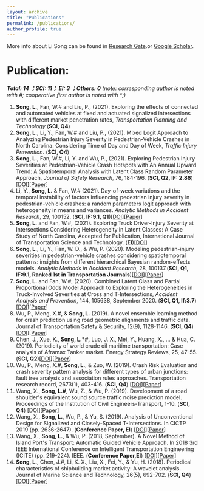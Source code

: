 ```yaml
---
layout: archive
title: "Publications"
permalink: /publications/
author_profile: true
---
```

More info about Li Song can be found in [Research Gate](https://www.researchgate.net/profile/Li_Song60).or [Google Scholar](http://scholar.google.com/citations?user=CyNM5yIAAAAJ&hl=enmight).<br>

<!-- The [googlewebsite](https://sites.google.com/view/lisong2019/home) also be helpful.
<a href="https://lisong2019.github.io/lisong.github.io/files/PAPER/Intersections.pdf">[paper2]</a>-->

<!--**Under Review:**
======
_(note: corresponding author is noted with #; cooperative first author is noted with *;)_<br>
1. **Song, L.**,  Fan, W.# and Li, Y.,Time-of-day variations and the temporal instability of multi-vehicle crash injury severities under the influence of alcohol or drugs: insights from the economic cycle after the Great Recession, <i>Analytic Methods in Accident Research</i> (under review)
1. Wu, P., & **Song, L.**, Meng, X.#, Influence of built environment and roadway characteristics on the frequency of vehicle crashes caused by inattention: a comparison between rural roads and urban roads. <i>Accident Analysis and Prevention</i> (under review)
1. Wu, P., Meng, X.#, & **Song, L.**, Bayesian space-time modeling of bicycle and pedestrian crash risk by injury severity levels on a macroscopic scale to explore the long-term spatiotemporal effects. <i>Accident Analysis and Prevention</i> (under review)
1. Wu, P., Meng, X.#, & **Song, L.** What is the Systematic Risk and Individual Risk of Urban Crashes Based on Different Crash Types? Evidence from Shenzhen City, China. <i>Journal of Transportation Research Record</i> (under review)
1. Wu, P., Meng, X.#, & **Song, L.** Identification and Spatiotemporal Evolution Analysis of High-Risk Crash Spots in Urban Roads at the Microzone-level: Using the Space-Time Cube Method to Deeply Mining Crash Data, <i>Journal of safety research</i> (under review) 
-->

**Publication:**  
====== 
_**Total: 14 ；SCI: 11； EI: 3 ；Others: 0** (note: corresponding author is noted with #; cooperative first author is noted with *;)_<br>
1. **Song, L.**,  Fan, W.# and Liu, P., (2021). Exploring the effects of connected and automated vehicles at fixed and actuated signalized intersections with different market penetration rates, <i>Transportation Planning and Technology</i> (**SCI, Q4**)
1. **Song, L.**, Li, Y., Fan, W.# and Liu, P., (2021). Mixed Logit Approach to Analyzing Pedestrian Injury Severity in Pedestrian-Vehicle Crashes in North Carolina: Considering Time of Day and Day of Week, <i>Traffic Injury Prevention</i>. (**SCI, Q4**)
1. **Song, L.**, Fan, W.#, Li, Y. and Wu, P., (2021). Exploring Pedestrian Injury Severities at Pedestrian-Vehicle Crash Hotspots with An Annual Upward Trend: A Spatiotemporal Analysis with Latent Class Random Parameter Approach, <i>Journal of Safety Research</i>, 76, 184-196. (**SCI, Q2, IF: 2.86**)\[[DOI](https://doi.org/10.1016/j.jsr.2020.12.008)\]\[[Paper](https://lisong2019.github.io/lisong.github.io/files/PAPER/Song_JSR_2021_Exploring_pedestrian_injury_severities_at_pedestrian-vehicle_crash.pdf)\]
1. Li, Y., **Song, L.** & Fan, W.# (2021). Day-of-week variations and the temporal instability of factors influencing pedestrian injury severity in pedestrian-vehicle crashes: a random parameters logit approach with heterogeneity in means and variances. <i>Analytic Methods in Accident Research</i>, 29, 100152. (**SCI, IF:9.1, Q1**)\[[DOI](https://doi.org/10.1016/j.amar.2020.100152)\]\[[Paper](https://lisong2019.github.io/lisong.github.io/files/PAPER/Li-AMAR-2021-Day-of-week-variations-temporal-instability-pedestrian-injury.pdf)\]
1. **Song, L.** and Fan, W.#, (2021). Exploring Truck Driver-Injury Severity at Intersections Considering Heterogeneity in Latent Classes: A Case Study of North Carolina, Accepted for Publication, International Journal of Transportation Science and Technology. (**EI**)\[[DOI](https://doi.org/10.1016/j.ijtst.2020.12.006)\]
1. **Song, L.**, Li, Y., Fan, W. D., & Wu, P. (2020). Modeling pedestrian-injury severities in pedestrian-vehicle crashes considering spatiotemporal patterns: insights from different hierarchical Bayesian random-effects models. <i>Analytic Methods in Accident Research</i>, 28, 100137.(**SCI, Q1, IF:9.1, Ranked 1st in Transportation Journals**)\[[DOI](https://doi.org/10.1016/j.amar.2020.100137)\]\[[Paper](https://lisong2019.github.io/lisong.github.io/files/PAPER/Song_AMAR_2020_pedestrian-vehicle_crashes_considering_spatiotemporal_patterns.pdf)\]
4. **Song, L.** and Fan, W.#, (2020). Combined Latent Class and Partial Proportional Odds Model Approach to Exploring the Heterogeneities in Truck-Involved Severities at Cross and T-Intersections, <i>Accident Analysis and Prevention</i>, 144, 105638, September 2020. (**SCI, Q1, If:3.7**)\[[DOI](https://doi.org/10.1016/j.aap.2020.105638)\]\[[Paper](https://lisong2019.github.io/lisong.github.io/files/PAPER/Song_AAP_2020_Latent_Class_and_Partial_Proportional_Odds_Model_Truck-Involved_Severities_at_Cross_and_T-Intersections.pdf)\]
5. Wu, P., Meng, X.#, & **Song, L.** (2019). A novel ensemble learning method for crash prediction using road geometric alignments and traffic data. Journal of Transportation Safety & Security, 12(9), 1128-1146. (**SCI, Q4**)\[[DOI](https://doi.org/10.1080/19439962.2019.1579288)\]\[[Paper](https://lisong2019.github.io/lisong.github.io/files/PAPER/Wu-JTSS_2019_ensemble-learning-crash-prediction.pdf)\] 
6. Chen, J., Xue, K., **Song, L.*#,** Luo, J. X., Mei, Y., Huang, X., ... & Hua, C. (2019). Periodicity of world crude oil maritime transportation: Case analysis of Aframax Tanker market. Energy Strategy Reviews, 25, 47-55.  (**SCI, Q2**)\[[DOI](https://doi.org/10.1016/j.esr.2019.100363)\]\[[Paper](https://lisong2019.github.io/lisong.github.io/files/PAPER/EnergyStrategyReviews2019-4.pdf)\] 
7. Wu, P., Meng, X.#, **Song, L.**, & Zuo, W. (2019). Crash Risk Evaluation and crash severity pattern analysis for different types of urban junctions: fault tree analysis and association rules approaches. Transportation research record, 2673(1), 403-416.  (**SCI, Q4**) \[[DOI](https://doi.org/10.1177/0361198118822817)\]\[[Paper](https://lisong2019.github.io/lisong.github.io/files/PAPER/Wu_TRR-Crash-Risk-Evaluation.pdf)\]
9. Wang, X., **Song, L.#**, Wu, Z., & Wu, P. (2019). Development of a road shoulder's equivalent sound source traffic noise prediction model. Proceedings of the Institution of Civil Engineers-Transport, 1-10. (**SCI, Q4**) \[[DOI](https://doi.org/10.1680/jtran.18.00105)\]\[[Paper](https://lisong2019.github.io/lisong.github.io/files/PAPER/ICE_t_2018_traffic_noise.pdf)\]
10. Wang, X., **Song, L.**, Wu, P., & Yu, S. (2019). Analysis of Unconventional Design for Signalized and Closely-Spaced T-Intersections. In CICTP 2019 (pp. 2636-2647). (**Conference Paper, EI**) \[[DOI](https://doi.org/10.1061/9780784482292.229)\]\[[Paper](https://lisong2019.github.io/lisong.github.io/files/PAPER/cota2019.pdf)\]
11. Wang, X., **Song, L.**, & Wu, P. (2018, September). A Novel Method of Island Port's Transport: Automatic Guided Vehicle Approach. In 2018 3rd IEEE International Conference on Intelligent Transportation Engineering (ICITE) (pp. 219-224). IEEE. (**Conference Paper,EI**) \[[DOI](https://doi.org/10.1109/ICITE.2018.8492567)\]\[[Paper](https://lisong2019.github.io/lisong.github.io/files/PAPER/ICITE2018-8.pdf)\]
12. **Song, L.**, Chen, J.#, Li, K. X., Liu, X., Fei, Y., & Yu, H. (2018). Periodical characteristics of shipbuilding market activity: A wavelet analysis. Journal of Marine Science and Technology, 26(5), 692-702. (**SCI, Q4**)\[[DOI](https://jmst.ntou.edu.tw/marine/26-5/692-702.pdf)\]\[[Paper](https://lisong2019.github.io/lisong.github.io/files/PAPER/JMST2018-Periodic_Characteristics_of_Shipbuilding_Activity.pdf)\]

